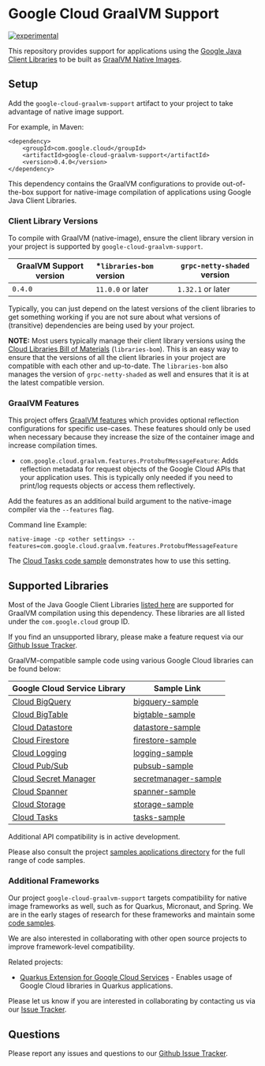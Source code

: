 # Google Cloud GraalVM Support

[![experimental](http://badges.github.io/stability-badges/dist/experimental.svg)](http://github.com/badges/stability-badges)

This repository provides support for applications using the [Google Java Client Libraries](https://github.com/googleapis/google-cloud-java#supported-apis) to be built as [GraalVM Native Images](https://www.graalvm.org/reference-manual/native-image/).

## Setup

Add the `google-cloud-graalvm-support` artifact to your project to take advantage of native image support.

For example, in Maven:

```
<dependency>
    <groupId>com.google.cloud</groupId>
    <artifactId>google-cloud-graalvm-support</artifactId>
    <version>0.4.0</version>
</dependency>
```

This dependency contains the GraalVM configurations to provide out-of-the-box support for native-image compilation of applications using Google Java Client Libraries.

### Client Library Versions

To compile with GraalVM (native-image), ensure the client library version in your project is supported by `google-cloud-graalvm-support`.

| GraalVM Support version | *`libraries-bom` version | `grpc-netty-shaded` version |
|-------------------------|:-------------------------|-----------------------------|
| `0.4.0`                 | `11.0.0` or later        | `1.32.1` or later           |

Typically, you can just depend on the latest versions of the client libraries to get something working if you are not sure about what versions of (transitive) dependencies are being used by your project.

**NOTE:** Most users typically manage their client library versions using the [Cloud Libraries Bill of Materials](https://github.com/GoogleCloudPlatform/cloud-opensource-java/wiki/The-Google-Cloud-Platform-Libraries-BOM) (`libraries-bom`).
This is an easy way to ensure that the versions of all the client libraries in your project are compatible with each other and up-to-date.
The `libraries-bom` also manages the version of `grpc-netty-shaded` as well and ensures that it is at the latest compatible version.

### GraalVM Features

This project offers [GraalVM features](https://www.graalvm.org/sdk/javadoc/index.html?org/graalvm/nativeimage/hosted/Feature.html) which provides optional reflection configurations for specific use-cases.
These features should only be used when necessary because they increase the size of the container image and increase compilation times.

* `com.google.cloud.graalvm.features.ProtobufMessageFeature`: Adds reflection metadata for request objects of the Google Cloud APIs that your application uses.
This is typically only needed if you need to print/log requests objects or access them reflectively.

Add the features as an additional build argument to the native-image compiler via the `--features` flag.

Command line Example:

```
native-image -cp <other settings> --features=com.google.cloud.graalvm.features.ProtobufMessageFeature
```

The [Cloud Tasks code sample](google-cloud-graalvm-samples/graalvm-samples-client-library/tasks-sample/pom.xml) demonstrates how to use this setting.

## Supported Libraries

Most of the Java Google Client Libraries [listed here](https://github.com/googleapis/google-cloud-java#supported-apis) are supported for GraalVM compilation using this dependency.
These libraries are all listed under the `com.google.cloud` group ID.

If you find an unsupported library, please make a feature request via our [Github Issue Tracker](https://github.com/GoogleCloudPlatform/google-cloud-graalvm-support/issues).

GraalVM-compatible sample code using various Google Cloud libraries can be found below:

| Google Cloud Service Library  | Sample Link              | 
|-------------------------|--------------------------|
| [Cloud BigQuery](https://github.com/googleapis/java-bigquery) | [bigquery-sample](./google-cloud-graalvm-samples/graalvm-samples-client-library/bigquery-sample) |
| [Cloud BigTable](https://github.com/googleapis/java-bigtable) | [bigtable-sample](./google-cloud-graalvm-samples/graalvm-samples-client-library/bigtable-sample) |
| [Cloud Datastore](https://github.com/googleapis/java-datastore) | [datastore-sample](./google-cloud-graalvm-samples/graalvm-samples-client-library/datastore-sample) |
| [Cloud Firestore](https://github.com/googleapis/java-firestore) | [firestore-sample](./google-cloud-graalvm-samples/graalvm-samples-client-library/firestore-sample) |
| [Cloud Logging](https://github.com/googleapis/java-logging) | [logging-sample](./google-cloud-graalvm-samples/graalvm-samples-client-library/logging-sample) |
| [Cloud Pub/Sub](https://github.com/googleapis/java-pubsub) | [pubsub-sample](./google-cloud-graalvm-samples/graalvm-samples-client-library/pubsub-sample) |
| [Cloud Secret Manager](https://github.com/googleapis/java-secretmanager) | [secretmanager-sample](./google-cloud-graalvm-samples/graalvm-samples-client-library/secretmanager-sample) |
| [Cloud Spanner](https://github.com/googleapis/java-spanner) | [spanner-sample](./google-cloud-graalvm-samples/graalvm-samples-client-library/spanner-sample) |
| [Cloud Storage](https://github.com/googleapis/java-storage) | [storage-sample](./google-cloud-graalvm-samples/graalvm-samples-client-library/storage-sample) |
| [Cloud Tasks](https://github.com/googleapis/java-tasks) | [tasks-sample](./google-cloud-graalvm-samples/graalvm-samples-client-library/tasks-sample) |

Additional API compatibility is in active development.

Please also consult the project [samples applications directory](./google-cloud-graalvm-samples) for the full range of code samples.

### Additional Frameworks

Our project `google-cloud-graalvm-support` targets compatibility for native image frameworks as well, such as for Quarkus, Micronaut, and Spring.
We are in the early stages of research for these frameworks and maintain some [code samples](./google-cloud-graalvm-samples).

We are also interested in collaborating with other open source projects to improve framework-level compatibility.

Related projects:

*  [Quarkus Extension for Google Cloud Services](https://github.com/quarkiverse/quarkiverse-google-cloud-services) - Enables usage of Google Cloud libraries in Quarkus applications.

Please let us know if you are interested in collaborating by contacting us via our [Issue Tracker](https://github.com/GoogleCloudPlatform/google-cloud-graalvm-support/issues).

## Questions

Please report any issues and questions to our [Github Issue Tracker](https://github.com/GoogleCloudPlatform/google-cloud-graalvm-support/issues).
